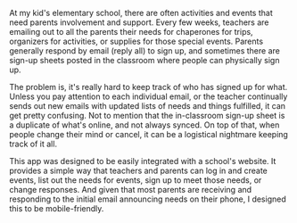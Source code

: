 At my kid's elementary school, there are often activities and events that need parents involvement and support. Every few weeks, teachers are emailing out to all the parents their needs for chaperones for trips, organizers for activities, or supplies for those special events. Parents generally respond by email (reply all) to sign up, and sometimes there are sign-up sheets posted in the classroom where people can physically sign up.

The problem is, it's really hard to keep track of who has signed up for what. Unless you pay attention to each individual email, or the teacher continually sends out new emails with updated lists of needs and things fulfilled, it can get pretty confusing. Not to mention that the in-classroom sign-up sheet is a duplicate of what's online, and not always synced. On top of that, when people change their mind or cancel, it can be a logistical nightmare keeping track of it all.

This app was designed to be easily integrated with a school's website. It provides a simple way that teachers and parents can log in and create events, list out the needs for events, sign up to meet those needs, or change responses. And given that most parents are receiving and responding to the initial email announcing needs on their phone, I designed this to be mobile-friendly.
